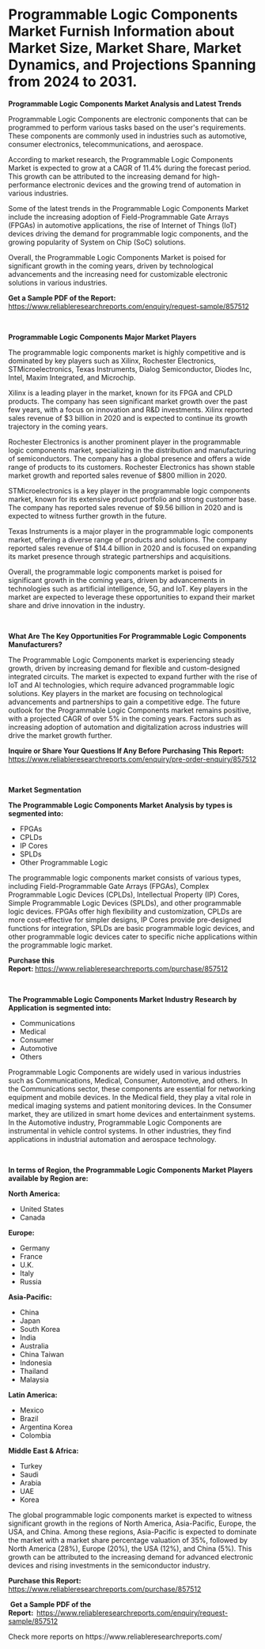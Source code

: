 <p><h1>Programmable Logic Components Market Furnish Information about Market Size, Market Share, Market Dynamics, and Projections Spanning from 2024 to 2031.</h1></p><p><strong>Programmable Logic Components Market Analysis and Latest Trends</strong></p>
<p><p>Programmable Logic Components are electronic components that can be programmed to perform various tasks based on the user's requirements. These components are commonly used in industries such as automotive, consumer electronics, telecommunications, and aerospace.</p><p>According to market research, the Programmable Logic Components Market is expected to grow at a CAGR of 11.4% during the forecast period. This growth can be attributed to the increasing demand for high-performance electronic devices and the growing trend of automation in various industries.</p><p>Some of the latest trends in the Programmable Logic Components Market include the increasing adoption of Field-Programmable Gate Arrays (FPGAs) in automotive applications, the rise of Internet of Things (IoT) devices driving the demand for programmable logic components, and the growing popularity of System on Chip (SoC) solutions.</p><p>Overall, the Programmable Logic Components Market is poised for significant growth in the coming years, driven by technological advancements and the increasing need for customizable electronic solutions in various industries.</p></p>
<p><strong>Get a Sample PDF of the Report:&nbsp;</strong> <a href="https://www.reliableresearchreports.com/enquiry/request-sample/857512">https://www.reliableresearchreports.com/enquiry/request-sample/857512</a></p>
<p>&nbsp;</p>
<p><strong>Programmable Logic Components Major Market Players</strong></p>
<p><p>The programmable logic components market is highly competitive and is dominated by key players such as Xilinx, Rochester Electronics, STMicroelectronics, Texas Instruments, Dialog Semiconductor, Diodes Inc, Intel, Maxim Integrated, and Microchip.</p><p>Xilinx is a leading player in the market, known for its FPGA and CPLD products. The company has seen significant market growth over the past few years, with a focus on innovation and R&D investments. Xilinx reported sales revenue of $3 billion in 2020 and is expected to continue its growth trajectory in the coming years.</p><p>Rochester Electronics is another prominent player in the programmable logic components market, specializing in the distribution and manufacturing of semiconductors. The company has a global presence and offers a wide range of products to its customers. Rochester Electronics has shown stable market growth and reported sales revenue of $800 million in 2020.</p><p>STMicroelectronics is a key player in the programmable logic components market, known for its extensive product portfolio and strong customer base. The company has reported sales revenue of $9.56 billion in 2020 and is expected to witness further growth in the future.</p><p>Texas Instruments is a major player in the programmable logic components market, offering a diverse range of products and solutions. The company reported sales revenue of $14.4 billion in 2020 and is focused on expanding its market presence through strategic partnerships and acquisitions.</p><p>Overall, the programmable logic components market is poised for significant growth in the coming years, driven by advancements in technologies such as artificial intelligence, 5G, and IoT. Key players in the market are expected to leverage these opportunities to expand their market share and drive innovation in the industry.</p></p>
<p>&nbsp;</p>
<p><strong>What Are The Key Opportunities For Programmable Logic Components Manufacturers?</strong></p>
<p><p>The Programmable Logic Components market is experiencing steady growth, driven by increasing demand for flexible and custom-designed integrated circuits. The market is expected to expand further with the rise of IoT and AI technologies, which require advanced programmable logic solutions. Key players in the market are focusing on technological advancements and partnerships to gain a competitive edge. The future outlook for the Programmable Logic Components market remains positive, with a projected CAGR of over 5% in the coming years. Factors such as increasing adoption of automation and digitalization across industries will drive the market growth further.</p></p>
<p><strong>Inquire or Share Your Questions If Any Before Purchasing This Report:</strong> <a href="https://www.reliableresearchreports.com/enquiry/pre-order-enquiry/857512">https://www.reliableresearchreports.com/enquiry/pre-order-enquiry/857512</a></p>
<p>&nbsp;</p>
<p><strong>Market Segmentation</strong></p>
<p><strong>The Programmable Logic Components Market Analysis by types is segmented into:</strong></p>
<p><ul><li>FPGAs</li><li>CPLDs</li><li>IP Cores</li><li>SPLDs</li><li>Other Programmable Logic</li></ul></p>
<p><p>The programmable logic components market consists of various types, including Field-Programmable Gate Arrays (FPGAs), Complex Programmable Logic Devices (CPLDs), Intellectual Property (IP) Cores, Simple Programmable Logic Devices (SPLDs), and other programmable logic devices. FPGAs offer high flexibility and customization, CPLDs are more cost-effective for simpler designs, IP Cores provide pre-designed functions for integration, SPLDs are basic programmable logic devices, and other programmable logic devices cater to specific niche applications within the programmable logic market.</p></p>
<p><strong>Purchase this Report:&nbsp;</strong><a href="https://www.reliableresearchreports.com/purchase/857512">https://www.reliableresearchreports.com/purchase/857512</a></p>
<p>&nbsp;</p>
<p><strong>The Programmable Logic Components Market Industry Research by Application is segmented into:</strong></p>
<p><ul><li>Communications</li><li>Medical</li><li>Consumer</li><li>Automotive</li><li>Others</li></ul></p>
<p><p>Programmable Logic Components are widely used in various industries such as Communications, Medical, Consumer, Automotive, and others. In the Communications sector, these components are essential for networking equipment and mobile devices. In the Medical field, they play a vital role in medical imaging systems and patient monitoring devices. In the Consumer market, they are utilized in smart home devices and entertainment systems. In the Automotive industry, Programmable Logic Components are instrumental in vehicle control systems. In other industries, they find applications in industrial automation and aerospace technology.</p></p>
<p>&nbsp;</p>
<p><strong>In terms of Region, the Programmable Logic Components Market Players available by Region are:</strong></p>
<p>
    <p> <strong> North America: </strong>
        <ul>
            <li>United States</li>
            <li>Canada</li>
        </ul>
        </p> 
    <p> <strong> Europe: </strong>
        <ul>
            <li>Germany</li>
            <li>France</li>
            <li>U.K.</li>
            <li>Italy</li>
            <li>Russia</li>
        </ul>
        </p> 
    <p> <strong> Asia-Pacific: </strong>
        <ul>
            <li>China</li>
            <li>Japan</li>
            <li>South Korea</li>
            <li>India</li>
            <li>Australia</li>
            <li>China Taiwan</li>
            <li>Indonesia</li>
            <li>Thailand</li>
            <li>Malaysia</li>
        </ul>
        </p> 
    <p> <strong> Latin America: </strong>
        <ul>
            <li>Mexico</li>
            <li>Brazil</li>
            <li>Argentina Korea</li>
            <li>Colombia</li>
        </ul>
        </p> 
    <p> <strong> Middle East & Africa: </strong>
        <ul>
            <li>Turkey</li>
            <li>Saudi</li>
            <li>Arabia</li>
            <li>UAE</li>
            <li>Korea</li>
        </ul>
    </p>
    </p>
<p><p>The global programmable logic components market is expected to witness significant growth in the regions of North America, Asia-Pacific, Europe, the USA, and China. Among these regions, Asia-Pacific is expected to dominate the market with a market share percentage valuation of 35%, followed by North America (28%), Europe (20%), the USA (12%), and China (5%). This growth can be attributed to the increasing demand for advanced electronic devices and rising investments in the semiconductor industry.</p></p>
<p><strong>Purchase this Report: </strong><a href="https://www.reliableresearchreports.com/purchase/857512">https://www.reliableresearchreports.com/purchase/857512</a></p>
<p>&nbsp;<strong>Get a Sample PDF of the Report:&nbsp;&nbsp;</strong><a href="https://www.reliableresearchreports.com/enquiry/request-sample/857512">https://www.reliableresearchreports.com/enquiry/request-sample/857512</a></p>
<p><strong></strong></p>
<p>Check more reports on https://www.reliableresearchreports.com/</p>